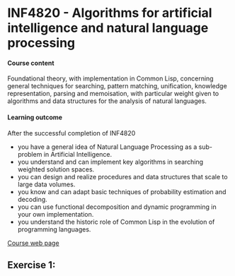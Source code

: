 # INF4820 - Algorithms for artificial intelligence and natural language processing

#### Course content
Foundational theory, with implementation in Common Lisp, concerning general techniques for searching, pattern matching, unification, knowledge representation, parsing and memoisation, with particular weight given to algorithms and data structures for the analysis of natural languages.
#### Learning outcome
After the successful completion of INF4820
- you have a general idea of Natural Language Processing as a sub-problem in Artificial Intelligence.
- you understand and can implement key algorithms in searching weighted solution spaces.
- you can design and realize procedures and data structures that scale to large data volumes.
- you know and can adapt basic techniques of probability estimation and decoding.
- you can use functional decomposition and dynamic programming in your own implementation.
- you understand the historic role of Common Lisp in the evolution of programming languages.

[Course web page](http://www.uio.no/studier/emner/matnat/ifi/INF4820/h16/index.html)

## Exercise 1:

